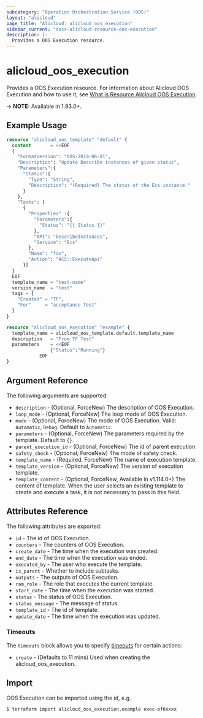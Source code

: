```yaml
---
subcategory: "Operation Orchestration Service (OOS)"
layout: "alicloud"
page_title: "Alicloud: alicloud_oos_execution"
sidebar_current: "docs-alicloud-resource-oos-execution"
description: |-
  Provides a OOS Execution resource.
---
```


# alicloud\_oos\_execution

Provides a OOS Execution resource. For information about Alicloud OOS Execution and how to use it, see [What is Resource Alicloud OOS Execution](https://www.alibabacloud.com/help/doc-detail/120771.htm).

-> **NOTE:** Available in 1.93.0+.

## Example Usage

```terraform
resource "alicloud_oos_template" "default" {
  content       = <<EOF
  {
    "FormatVersion": "OOS-2019-06-01",
    "Description": "Update Describe instances of given status",
    "Parameters":{
      "Status":{
        "Type": "String",
        "Description": "(Required) The status of the Ecs instance."
      }
    },
    "Tasks": [
      {
        "Properties" :{
          "Parameters":{
            "Status": "{{ Status }}"
          },
          "API": "DescribeInstances",
          "Service": "Ecs"
        },
        "Name": "foo",
        "Action": "ACS::ExecuteApi"
      }]
  }
  EOF
  template_name = "test-name"
  version_name  = "test"
  tags = {
    "Created" = "TF",
    "For"     = "acceptance Test"
  }
}

resource "alicloud_oos_execution" "example" {
  template_name = alicloud_oos_template.default.template_name
  description   = "From TF Test"
  parameters    = <<EOF
				{"Status":"Running"}
		  	EOF
}
```

## Argument Reference

The following arguments are supported:

* `description` - (Optional, ForceNew) The description of OOS Execution.
* `loop_mode` - (Optional, ForceNew) The loop mode of OOS Execution.
* `mode` - (Optional, ForceNew) The mode of OOS Execution. Valid: `Automatic`, `Debug`. Default to `Automatic`.
* `parameters` - (Optional, ForceNew) The parameters required by the template. Default to `{}`.
* `parent_execution_id` - (Optional, ForceNew) The id of parent execution.
* `safety_check` - (Optional, ForceNew) The mode of safety check.
* `template_name` - (Required, ForceNew) The name of execution template.
* `template_version` - (Optional, ForceNew) The version of execution template.
* `template_content` - (Optional, ForceNew, Available in v1.114.0+) The content of template. When the user selects an existing template to create and execute a task, it is not necessary to pass in this field.
                    
## Attributes Reference

The following attributes are exported:

* `id` - The id of OOS Execution.
* `counters` - The counters of OOS Execution.
* `create_date` - The time when the execution was created.
* `end_date` - The time when the execution was ended.
* `executed_by` - The user who execute the template.
* `is_parent` - Whether to include subtasks.
* `outputs` - The outputs of OOS Execution.
* `ram_role` - The role that executes the current template.
* `start_date` - The time when the execution was started.
* `status` - The status of OOS Execution.
* `status_message` - The message of status.
* `template_id` - The id of template.
* `update_date` - The time when the execution was updated.

### Timeouts


The `timeouts` block allows you to specify [timeouts](https://www.terraform.io/docs/configuration-0-11/resources.html#timeouts) for certain actions:

* `create` - (Defaults to 11 mins) Used when creating the alicloud_oos_execution.

## Import

OOS Execution can be imported using the id, e.g.

```
$ terraform import alicloud_oos_execution.example exec-ef6xxxx
```
